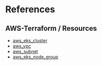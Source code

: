 # References
## AWS-Terraform / Resources
- [aws_eks_cluster](https://registry.terraform.io/providers/hashicorp/aws/latest/docs/resources/eks_cluster)
- [aws_vpc](https://registry.terraform.io/providers/hashicorp/aws/latest/docs/resources/vpc)
- [aws_subnet](https://registry.terraform.io/providers/hashicorp/aws/latest/docs/resources/subnet)
- [aws_eks_node_group](https://registry.terraform.io/providers/hashicorp/aws/latest/docs/resources/eks_node_group)